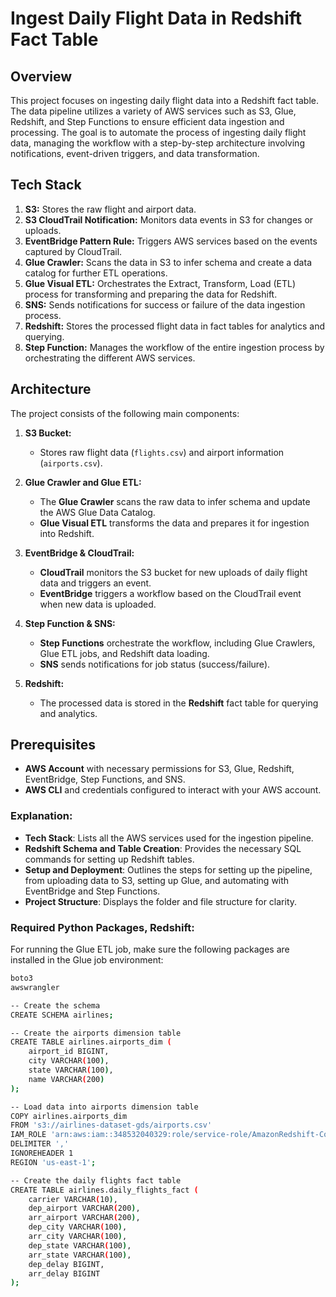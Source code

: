 # Ingest Daily Flight Data in Redshift Fact Table

## Overview

This project focuses on ingesting daily flight data into a Redshift fact table. The data pipeline utilizes a variety of AWS services such as S3, Glue, Redshift, and Step Functions to ensure efficient data ingestion and processing. The goal is to automate the process of ingesting daily flight data, managing the workflow with a step-by-step architecture involving notifications, event-driven triggers, and data transformation.

## Tech Stack

1. **S3:** Stores the raw flight and airport data.
2. **S3 CloudTrail Notification:** Monitors data events in S3 for changes or uploads.
3. **EventBridge Pattern Rule:** Triggers AWS services based on the events captured by CloudTrail.
4. **Glue Crawler:** Scans the data in S3 to infer schema and create a data catalog for further ETL operations.
5. **Glue Visual ETL:** Orchestrates the Extract, Transform, Load (ETL) process for transforming and preparing the data for Redshift.
6. **SNS:** Sends notifications for success or failure of the data ingestion process.
7. **Redshift:** Stores the processed flight data in fact tables for analytics and querying.
8. **Step Function:** Manages the workflow of the entire ingestion process by orchestrating the different AWS services.

## Architecture

The project consists of the following main components:

1. **S3 Bucket:**
    - Stores raw flight data (`flights.csv`) and airport information (`airports.csv`).
  
2. **Glue Crawler and Glue ETL:**
    - The **Glue Crawler** scans the raw data to infer schema and update the AWS Glue Data Catalog.
    - **Glue Visual ETL** transforms the data and prepares it for ingestion into Redshift.

3. **EventBridge & CloudTrail:**
    - **CloudTrail** monitors the S3 bucket for new uploads of daily flight data and triggers an event.
    - **EventBridge** triggers a workflow based on the CloudTrail event when new data is uploaded.

4. **Step Function & SNS:**
    - **Step Functions** orchestrate the workflow, including Glue Crawlers, Glue ETL jobs, and Redshift data loading.
    - **SNS** sends notifications for job status (success/failure).

5. **Redshift:**
    - The processed data is stored in the **Redshift** fact table for querying and analytics.

## Prerequisites

- **AWS Account** with necessary permissions for S3, Glue, Redshift, EventBridge, Step Functions, and SNS.
- **AWS CLI** and credentials configured to interact with your AWS account.

### Explanation:
- **Tech Stack**: Lists all the AWS services used for the ingestion pipeline.
- **Redshift Schema and Table Creation**: Provides the necessary SQL commands for setting up Redshift tables.
- **Setup and Deployment**: Outlines the steps for setting up the pipeline, from uploading data to S3, setting up Glue, and automating with EventBridge and Step Functions.
- **Project Structure**: Displays the folder and file structure for clarity.

### Required Python Packages, Redshift:
For running the Glue ETL job, make sure the following packages are installed in the Glue job environment:
```bash
boto3
awswrangler

-- Create the schema
CREATE SCHEMA airlines;

-- Create the airports dimension table
CREATE TABLE airlines.airports_dim (
    airport_id BIGINT,
    city VARCHAR(100),
    state VARCHAR(100),
    name VARCHAR(200)
);

-- Load data into airports dimension table
COPY airlines.airports_dim
FROM 's3://airlines-dataset-gds/airports.csv'
IAM_ROLE 'arn:aws:iam::348532040329:role/service-role/AmazonRedshift-CommandsAccessRole-20230820T081203'
DELIMITER ','
IGNOREHEADER 1
REGION 'us-east-1';

-- Create the daily flights fact table
CREATE TABLE airlines.daily_flights_fact (
    carrier VARCHAR(10),
    dep_airport VARCHAR(200),
    arr_airport VARCHAR(200),
    dep_city VARCHAR(100),
    arr_city VARCHAR(100),
    dep_state VARCHAR(100),
    arr_state VARCHAR(100),
    dep_delay BIGINT,
    arr_delay BIGINT
);

